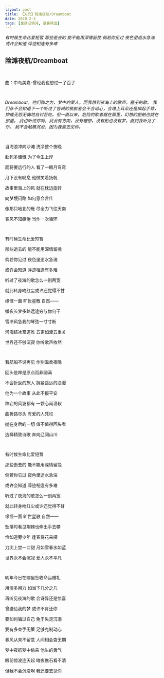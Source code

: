 ```yaml
---
layout: post
title: 【天光】险滩夜航/Dreamboat
date: 2020-2-3
tags: [重读旧情诗, 宴客精选]
---
```

*有时候生命比爱短暂 那些逝去的 能不能用深情留挽 倘若你见过 夜色里逝水急湍 或许会知道 萍迹相逢有多难*


## 险滩夜航/Dreamboat

<br>

曲：中岛美嘉-曾经我也想过一了百了

<br>

*Dreamboat，他们称之为，梦中的爱人。而我想到夜海上的歌声，塞壬的歌。
我们永不会知道下一个听过了告诫的夜航者会不会动心，会堵上耳朵还是绑起手臂，抑或无怨无悔地自讨苦吃。但一直以来，危险的歌者就在那里，幻想的船舶也就在那里。
我也听过你啊，我没有方向，没有理想，没有船也没有梦，直到我听见了你。
我不会触礁沉没，因为我要去见你。*

<br>

当海浪冲向沙滩 洗净整个夜晚

赴死多慷慨 为了今生上岸

而将要远行的人 看了一眼月弯弯

月下没有叹息 他微笑着扬帆

故事里海上的风 就在枕边旋转

向梦境问路 如何意会言传

像那只地北的雁 尽全力飞往天南

春风不知疲倦 当作一次循环

<br>

有时候生命比爱短暂

那些逝去的 能不能用深情留挽

倘若你见过 夜色里逝水急湍

或许会知道 萍迹相逢有多难

听过了夜海的歌怎么一别两宽

就此转身吻红尘或许还觉得不甘

缘悭一面 旷世星散 自然——

嫌夜长梦多路远途穷与你何干

雪冷风急我的琴弦一寸寸断

河海结冰蜀道难 五更如渡五重关

世界还不够沉寂 你听歌声依然

<br>

若航船不说再见 作别温柔夜晚

回头是岸是原点而非圆满

不会折返的旅人 拥紧遥远的浪漫

他为一个故事 从此不报平安

跌宕的风波都有 一颗心尚温软

曲折路尽头 有爱的人凭栏

抛在身后的一切 值不值得回头看

选择精致诗歌 奔向辽阔山川

<br>

有时候生命比爱短暂

那些逝去的 能不能用深情留挽

倘若你见过 夜色里逝水急湍

或许会知道 萍迹相逢有多难

听过了夜海的歌怎么一别两宽

就此转身吻红尘或许还觉得不甘

缘悭一面 旷世星散 自然——

坠落时看见荆棘也伸出手去攀

恰如道旁少年 逢春将花来探

刀尖上尝一口甜 月如雪春水如蓝

世界永不会沉寂 爱人永不平凡

<br>

明年今日在哪里签收命运赠礼

用情多用力 如当下几分之几

再听见夜海的歌 会讶异还是惊喜

曾送给我的梦 或许不肯还你

要如何骗过自己 免于失足沉溺

要有多束手无策 足够克制动心

春风从来不留意 人间相会杳无期

梦中夜航梦中偷来 他生的勇气

眼前惊波连天起 暗夜礁石看不清

但我不会沉没啊 我还要去见你

<br>
<br>


